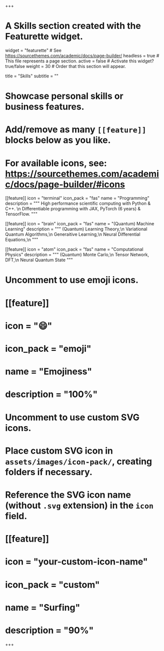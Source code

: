 +++
# A Skills section created with the Featurette widget.
widget = "featurette"  # See https://sourcethemes.com/academic/docs/page-builder/
headless = true  # This file represents a page section.
active = false  # Activate this widget? true/false
weight = 30  # Order that this section will appear.

title = "Skills"
subtitle = ""

# Showcase personal skills or business features.
# 
# Add/remove as many `[[feature]]` blocks below as you like.
# 
# For available icons, see: https://sourcethemes.com/academic/docs/page-builder/#icons

[[feature]]
  icon = "terminal"
  icon_pack = "fas"
  name = "Programming"
  description = """
  High performance scientific computing with Python & C++. \n
  Differentiable programming with JAX, PyTorch (6 years) & TensorFlow.
  """
  
[[feature]]
  icon = "brain"
  icon_pack = "fas"
  name = "(Quantum) Machine Learning"
  description = """
  (Quantum) Learning Theory,\n
  Variational Quantum Algorithms,\n
  Generaitive Learning,\n
  Neural Differential Equations,\n
  """  
  
[[feature]]
  icon = "atom"
  icon_pack = "fas"
  name = "Computational Physics"
  description = """
  (Quantum) Monte Carlo,\n
  Tensor Network, DFT,\n
  Neural Quantum State
  """

# Uncomment to use emoji icons.
# [[feature]]
#  icon = ":smile:"
#  icon_pack = "emoji"
#  name = "Emojiness"
#  description = "100%"  

# Uncomment to use custom SVG icons.
# Place custom SVG icon in `assets/images/icon-pack/`, creating folders if necessary.
# Reference the SVG icon name (without `.svg` extension) in the `icon` field.
# [[feature]]
#  icon = "your-custom-icon-name"
#  icon_pack = "custom"
#  name = "Surfing"
#  description = "90%"

+++
